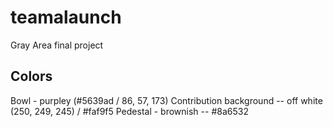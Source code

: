 # teamalaunch
Gray Area final project



## Colors

Bowl - purpley (#5639ad / 86, 57, 173)
Contribution background -- off white (250, 249, 245) / #faf9f5
Pedestal - brownish -- #8a6532
